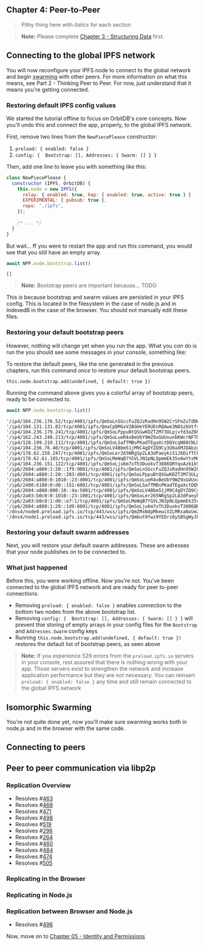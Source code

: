 ## Chapter 4: Peer-to-Peer

> Pithy thing here with _italics_ for each section

> **Note:** Please complete [Chapter 3 - Structuring Data](./03_Structuring_Data.md) first. 

## Connecting to the global IPFS network

You will now reconfigure your IPFS node to connect to the global network and begin <abbr title="Connecting your peer to as many other nodes as possible">swarming</abbr> with other peers. For more information on what this means, see Part 2 - Thinking Peer to Peer. For now, just understand that it means you're getting connected.

### Restoring default IPFS config values

We started the tutorial offline to focus on OrbitDB's core concepts. Now you'll undo this and connect the app, properly, to the global IPFS network.

First, remove two lines from the `NewPiecePlease` constructor:

1. `preload: { enabled: false }`
2. `config: {  Bootstrap: [], Addresses: { Swarm: [] } }`

Then, add one line to leave you with something like this:

```javascript
class NewPiecePlease {
  constructor (IPFS, OrbitDB) {
    this.node = new IPFS({
      relay: { enabled: true, hop: { enabled: true, active: true } }
      EXPERIMENTAL: { pubsub: true },
      repo: "./ipfs",
    });
    
    /* ... */
  }
}
```

But wait... ff you were to restart the app and run this command, you would see that you still have an empty array.

```javascript
await NPP.node.bootstrap.list()
```

```plain
[]
```

> **Note:** Bootstrap peers are important because... TODO

This is because bootstrap and swarm values are persisted in your IPFS config. This is located in the filesystem in the case of node.js and in IndexedB in the case of the browser. You should not manually edit these files.
 
### Restoring your default bootstrap peers

However, nothing will change yet when you run the app. What you _can_ do is run the you should see some messages in your console, something like:

To restore the default peers, like the one generated in the previous chapters, run this command _once_ to restore your default bootstrap peers.

```
this.node.bootstrap.add(undefined, { default: true })
```

Running the command above gives you a colorful array of bootstrap peers, ready to be connected to.

```javascript
await NPP.node.bootstrap.list()
```

```plain
'/ip4/104.236.176.52/tcp/4001/ipfs/QmSoLnSGccFuZQJzRadHn95W2CrSFmZuTdDWP8HXaHca9z',
'/ip4/104.131.131.82/tcp/4001/ipfs/QmaCpDMGvV2BGHeYERUEnRQAwe3N8SzbUtfsmvsqQLuvuJ',
'/ip4/104.236.179.241/tcp/4001/ipfs/QmSoLPppuBtQSGwKDZT2M73ULpjvfd3aZ6ha4oFGL1KrGM',
'/ip4/162.243.248.213/tcp/4001/ipfs/QmSoLueR4xBeUbY9WZ9xGUUxunbKWcrNFTDAadQJmocnWm',
'/ip4/128.199.219.111/tcp/4001/ipfs/QmSoLSafTMBsPKadTEgaXctDQVcqN88CNLHXMkTNwMKPnu',
'/ip4/104.236.76.40/tcp/4001/ipfs/QmSoLV4Bbm51jM9C4gDYZQ9Cy3U6aXMJDAbzgu2fzaDs64',
'/ip4/178.62.158.247/tcp/4001/ipfs/QmSoLer265NRgSp2LA3dPaeykiS1J6DifTC88f5uVQKNAd',
'/ip4/178.62.61.185/tcp/4001/ipfs/QmSoLMeWqB7YGVLJN3pNLQpmmEk35v6wYtsMGLzSr5QBU3',
'/ip4/104.236.151.122/tcp/4001/ipfs/QmSoLju6m7xTh3DuokvT3886QRYqxAzb1kShaanJgW36yx',
'/ip6/2604:a880:1:20::1f9:9001/tcp/4001/ipfs/QmSoLnSGccFuZQJzRadHn95W2CrSFmZuTdDWP8HXaHca9z',
'/ip6/2604:a880:1:20::203:d001/tcp/4001/ipfs/QmSoLPppuBtQSGwKDZT2M73ULpjvfd3aZ6ha4oFGL1KrGM',
'/ip6/2604:a880:0:1010::23:d001/tcp/4001/ipfs/QmSoLueR4xBeUbY9WZ9xGUUxunbKWcrNFTDAadQJmocnWm',
'/ip6/2400:6180:0:d0::151:6001/tcp/4001/ipfs/QmSoLSafTMBsPKadTEgaXctDQVcqN88CNLHXMkTNwMKPnu',
'/ip6/2604:a880:800:10::4a:5001/tcp/4001/ipfs/QmSoLV4Bbm51jM9C4gDYZQ9Cy3U6aXMJDAbzgu2fzaDs64',
'/ip6/2a03:b0c0:0:1010::23:1001/tcp/4001/ipfs/QmSoLer265NRgSp2LA3dPaeykiS1J6DifTC88f5uVQKNAd',
'/ip6/2a03:b0c0:1:d0::e7:1/tcp/4001/ipfs/QmSoLMeWqB7YGVLJN3pNLQpmmEk35v6wYtsMGLzSr5QBU3',
'/ip6/2604:a880:1:20::1d9:6001/tcp/4001/ipfs/QmSoLju6m7xTh3DuokvT3886QRYqxAzb1kShaanJgW36yx',
'/dns4/node0.preload.ipfs.io/tcp/443/wss/ipfs/QmZMxNdpMkewiVZLMRxaNxUeZpDUb34pWjZ1kZvsd16Zic',
'/dns4/node1.preload.ipfs.io/tcp/443/wss/ipfs/Qmbut9Ywz9YEDrz8ySBSgWyJk41Uvm2QJPhwDJzJyGFsD6'
```

### Restoring your default swarm addresses

Next, you will restore your default swarm addresses. These are adresses that your node publishes on to be connected to.

### What just happened

Before this, you were working offline. Now you're not. You've been connected to the global IPFS network and are ready for peer to-peer connections.

* Removing `preload: { enabled: false }` enables connection to the bottom two nodes from the above bootstrap list.
* Removing `config: {  Bootstrap: [], Addresses: { Swarm: [] } }` will prevent thie storing of empty arrays in your config files for the `Bootstrap` and `Addresses.Swarm` config keys
* Running `this.node.bootstrap.add(undefined, { default: true })` restores the default list of bootstrap peers, as seen above

> **Note:** If you experience 529 errors from the `preload.ipfs.io` servers in your console, rest assured that there is nothing wrong with your app. Those servers exist to strengthen the network and increase application performance but they are _not_ necessary. You can reinsert `preload: { enabled: false }` any time and still remain connected to the global IPFS network

## Isomorphic Swarming

You're not quite done yet, now you'll make sure swarming works both in node.js and in the browser with the same code.

## Connecting to peers

## Peer to peer communication via libp2p

### Replication Overview

* Resolves #[463](https://github.com/orbitdb/orbit-db/issues/463)
* Resolves #[468](https://github.com/orbitdb/orbit-db/issues/468)
* Resolves #[471](https://github.com/orbitdb/orbit-db/issues/471)
* Resolves #[498](https://github.com/orbitdb/orbit-db/issues/498)
* Resolves #[519](https://github.com/orbitdb/orbit-db/issues/519)
* Resolves #[296](https://github.com/orbitdb/orbit-db/issues/296)
* Resolves #[264](https://github.com/orbitdb/orbit-db/issues/264)
* Resolves #[460](https://github.com/orbitdb/orbit-db/issues/460)
* Resolves #[484](https://github.com/orbitdb/orbit-db/issues/484)
* Resolves #[474](https://github.com/orbitdb/orbit-db/issues/474)
* Resolves #[505](https://github.com/orbitdb/orbit-db/issues/505)

### Replicating in the Browser
### Replicating in Node.js
### Replication between Browser and Node.js

* Resolves #[496](https://github.com/orbitdb/orbit-db/issues/496)

Now, move on to [Chapter 05 - Identity and Permissions](./05_Identity_Permission.md)
